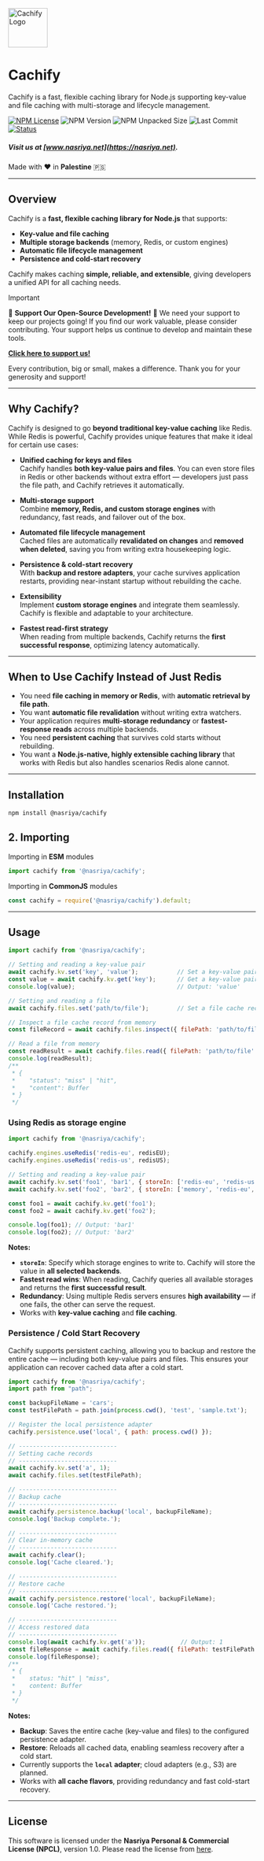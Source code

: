 <img src="./.github/assets/Cachify_Full_Logo.svg" height="80px" alt="Cachify Logo" center>

# Cachify
Cachify is a fast, flexible caching library for Node.js supporting key-value and file caching with multi-storage and lifecycle management.

[![NPM License](https://img.shields.io/npm/l/%40nasriya%2Fcachify?color=lightgreen)](https://github.com/nasriyasoftware/Cachify?tab=License-1-ov-file) ![NPM Version](https://img.shields.io/npm/v/%40nasriya%2Fcachify) ![NPM Unpacked Size](https://img.shields.io/npm/unpacked-size/%40nasriya%2Fcachify) ![Last Commit](https://img.shields.io/github/last-commit/nasriyasoftware/Cachify.svg) [![Status](https://img.shields.io/badge/Status-Stable-lightgreen.svg)](link-to-your-status-page)

##### Visit us at [www.nasriya.net](https://nasriya.net).

Made with ❤️ in **Palestine** 🇵🇸

___
## Overview

Cachify is a **fast, flexible caching library for Node.js** that supports:

- **Key-value and file caching**  
- **Multiple storage backends** (memory, Redis, or custom engines)  
- **Automatic file lifecycle management**  
- **Persistence and cold-start recovery**  

Cachify makes caching **simple, reliable, and extensible**, giving developers a unified API for all caching needs.

> [!IMPORTANT]
> 
> 🌟 **Support Our Open-Source Development!** 🌟
> We need your support to keep our projects going! If you find our work valuable, please consider contributing. Your support helps us continue to develop and maintain these tools.
> 
> **[Click here to support us!](https://fund.nasriya.net/)**
> 
> Every contribution, big or small, makes a difference. Thank you for your generosity and support!

___

## Why Cachify?

Cachify is designed to go **beyond traditional key-value caching** like Redis. While Redis is powerful, Cachify provides unique features that make it ideal for certain use cases:

- **Unified caching for keys and files**  
  Cachify handles **both key-value pairs and files**. You can even store files in Redis or other backends without extra effort — developers just pass the file path, and Cachify retrieves it automatically.

- **Multi-storage support**  
  Combine **memory, Redis, and custom storage engines** with redundancy, fast reads, and failover out of the box.

- **Automated file lifecycle management**  
  Cached files are automatically **revalidated on changes** and **removed when deleted**, saving you from writing extra housekeeping logic.

- **Persistence & cold-start recovery**  
  With **backup and restore adapters**, your cache survives application restarts, providing near-instant startup without rebuilding the cache.

- **Extensibility**  
  Implement **custom storage engines** and integrate them seamlessly. Cachify is flexible and adaptable to your architecture.

- **Fastest read-first strategy**  
  When reading from multiple backends, Cachify returns the **first successful response**, optimizing latency automatically.

---

## When to Use Cachify Instead of Just Redis

- You need **file caching in memory or Redis**, with **automatic retrieval by file path**.  
- You want **automatic file revalidation** without writing extra watchers.  
- Your application requires **multi-storage redundancy** or **fastest-response reads** across multiple backends.  
- You need **persistent caching** that survives cold starts without rebuilding.  
- You want a **Node.js-native, highly extensible caching library** that works with Redis but also handles scenarios Redis alone cannot.

---
## Installation

```bash
npm install @nasriya/cachify
```

## 2. Importing
Importing in **ESM** modules
```js
import cachify from '@nasriya/cachify';
```

Importing in **CommonJS** modules
```js
const cachify = require('@nasriya/cachify').default;
```
---

## Usage
```js
import cachify from '@nasriya/cachify';

// Setting and reading a key-value pair
await cachify.kv.set('key', 'value');           // Set a key-value pair in memory
const value = await cachify.kv.get('key');      // Get a key-value pair from memory
console.log(value);                             // Output: 'value'

// Setting and reading a file
await cachify.files.set('path/to/file');        // Set a file cache record in memory

// Inspect a file cache record from memory
const fileRecord = await cachify.files.inspect({ filePath: 'path/to/file' });

// Read a file from memory
const readResult = await cachify.files.read({ filePath: 'path/to/file' }); 
console.log(readResult);
/**
 * {
 *    "status": "miss" | "hit",
 *    "content": Buffer
 * }
 */
```

### Using Redis as storage engine
```js
import cachify from '@nasriya/cachify';

cachify.engines.useRedis('redis-eu', redisEU);
cachify.engines.useRedis('redis-us', redisUS);

// Setting and reading a key-value pair
await cachify.kv.set('foo1', 'bar1', { storeIn: ['redis-eu', 'redis-us'] });
await cachify.kv.set('foo2', 'bar2', { storeIn: ['memory', 'redis-eu', 'redis-us'] });

const foo1 = await cachify.kv.get('foo1');
const foo2 = await cachify.kv.get('foo2');

console.log(foo1); // Output: 'bar1'
console.log(foo2); // Output: 'bar2'
```

**Notes:**
- **`storeIn`**: Specify which storage engines to write to. Cachify will store the value in **all selected backends**.  
- **Fastest read wins**: When reading, Cachify queries all available storages and returns the **first successful result**.  
- **Redundancy**: Using multiple Redis servers ensures **high availability** — if one fails, the other can serve the request.  
- Works with **key-value caching** and **file caching**.

### Persistence / Cold Start Recovery
Cachify supports persistent caching, allowing you to backup and restore the entire cache — including both key-value pairs and files. This ensures your application can recover cached data after a cold start.

```js
import cachify from '@nasriya/cachify';
import path from "path";

const backupFileName = 'cars';
const testFilePath = path.join(process.cwd(), 'test', 'sample.txt');

// Register the local persistence adapter
cachify.persistence.use('local', { path: process.cwd() });

// ----------------------------
// Setting cache records
// ----------------------------
await cachify.kv.set('a', 1);
await cachify.files.set(testFilePath);

// ----------------------------
// Backup cache
// ----------------------------
await cachify.persistence.backup('local', backupFileName);
console.log('Backup complete.');

// ----------------------------
// Clear in-memory cache
// ----------------------------
await cachify.clear();
console.log('Cache cleared.');

// ----------------------------
// Restore cache
// ----------------------------
await cachify.persistence.restore('local', backupFileName);
console.log('Cache restored.');

// ----------------------------
// Access restored data
// ----------------------------
console.log(await cachify.kv.get('a'));          // Output: 1
const fileResponse = await cachify.files.read({ filePath: testFilePath });
console.log(fileResponse);
/**
 * {
 *    status: "hit" | "miss",
 *    content: Buffer
 * }
 */
```

**Notes:**
- **Backup**: Saves the entire cache (key-value and files) to the configured persistence adapter.  
- **Restore**: Reloads all cached data, enabling seamless recovery after a cold start.  
- Currently supports the **`local` adapter**; cloud adapters (e.g., S3) are planned.  
- Works with **all cache flavors**, providing redundancy and fast cold-start recovery.

___
## License
This software is licensed under the **Nasriya Personal & Commercial License (NPCL)**, version 1.0.
Please read the license from [here](https://github.com/nasriyasoftware/Cachify?tab=License-1-ov-file).